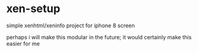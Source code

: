 # xen-setup
simple xenhtml/xeninfo project for iphone 8 screen

perhaps i will make this modular in the future; it would certainly make this easier for me
